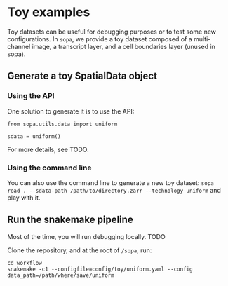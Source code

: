 # Toy examples

Toy datasets can be useful for debugging purposes or to test some new configurations. In `sopa`, we provide a toy dataset composed of a multi-channel image, a transcript layer, and a cell boundaries layer (unused in sopa).

## Generate a toy SpatialData object

### Using the API
One solution to generate it is to use the API:

```
from sopa.utils.data import uniform

sdata = uniform()
```

For more details, see TODO.

### Using the command line
You can also use the command line to generate a new toy dataset: `sopa read . --sdata-path /path/to/directory.zarr --technology uniform` and play with it.

## Run the snakemake pipeline

Most of the time, you will run debugging locally. TODO

Clone the repository, and at the root of `/sopa`, run:
```
cd workflow
snakemake -c1 --configfile=config/toy/uniform.yaml --config data_path=/path/where/save/uniform
```